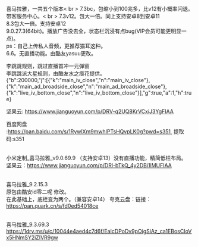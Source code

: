 喜马拉雅，一共五个版本< br >
7.3bc，包缩小到100兆多，比v12有小概率闪退。带客服务中心。< br >
7.3v12。包大一倍。同上支持安卓8到安卓11<br>
8.3包大一倍。支持安卓12<br>
9.0.27.3(64bit)。播放广告没去全，状态栏沉浸有点bug(VIP会员可能更明显一点)。<br>
ps：自己上传私人音频，更推荐猫耳这种。<br>
6.6。无直播功能。由酷友yasuu更改。<br>

李跳跳规则，跳过直播首冲一元弹窗<br>
李跳跳派大星规则，由酷友水之痕花提供。<br>
{"b":200000,"j":[{"k":"main_iv_close","n":"main_iv_close"},{"k":"main_ad_broadside_close","n":"main_ad_broadside_close"},{"k":"live_iv_bottom_close","n":"live_iv_bottom_close"}],"g":true,"a":1,"h":true}

坚果云:
https://www.jianguoyun.com/p/DRV-q2UQ8KrVCxiJ3YgFIAA<br>

百度网盘<br>:https://pan.baidu.com/s/1RywlXm9mwhIPTsHQvpLK0g?pwd=s351 
提取码:s351

<br>小米定制_喜马拉雅_v9.0.69.9  （支持安卓13）没有直播功能，精简低栏布局。
<br>坚果云：https://www.jianguoyun.com/p/DRl-bTkQ_4y2DBi1lMUFIAA

<br>喜马拉雅_9.2.15.3
<br>原包由酷安id零二呢 修改。
<br>在此基础上，底栏变为两个。（兼容安卓14）
夸克云盘：链接：
<br>https://pan.quark.cn/s/fd0ed54018ce

<br>喜马拉雅_9.3.69.3
<br>https://1drv.ms/u/c/10044e4aed4c7d6f/EaIcDPoDv9pOigSiAz_ca1EBosCIoVx5HNmSY2iZIVR9gw


